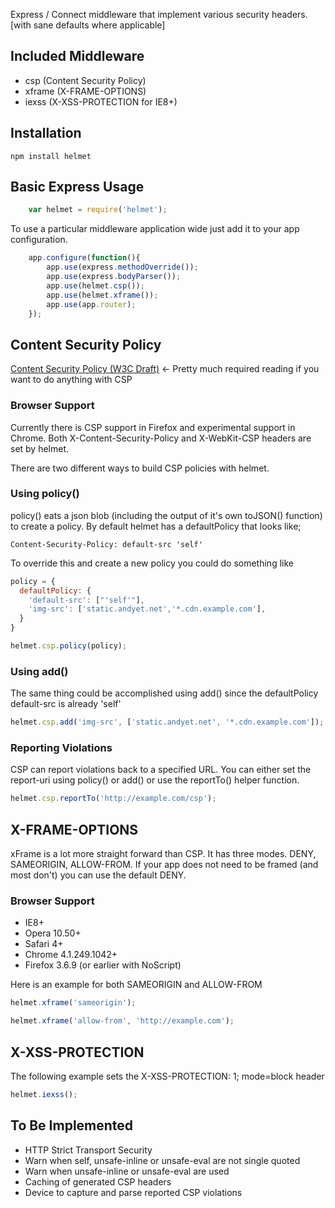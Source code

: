 Express / Connect middleware that implement various security headers. [with sane defaults where applicable]

## Included Middleware

  - csp (Content Security Policy)
  - xframe (X-FRAME-OPTIONS)
  - iexss (X-XSS-PROTECTION for IE8+)

## Installation

```
npm install helmet
```

## Basic Express Usage

```javascript
    var helmet = require('helmet');
```

To use a particular middleware application wide just add it to your app configuration.

```javascript
    app.configure(function(){
        app.use(express.methodOverride());
        app.use(express.bodyParser());
        app.use(helmet.csp());
        app.use(helmet.xframe());
        app.use(app.router);
    });
```

## Content Security Policy
[Content Security Policy (W3C Draft)](https://dvcs.w3.org/hg/content-security-policy/raw-file/tip/csp-specification.dev.html#content-security-policy-header-field)
<- Pretty much required reading if you want to do anything with CSP

### Browser Support
Currently there is CSP support in Firefox and experimental support in Chrome. Both X-Content-Security-Policy and X-WebKit-CSP
headers are set by helmet.


There are two different ways to build CSP policies with helmet.

### Using policy()

policy() eats a json blob (including the output of it's own toJSON() function) to create a policy. By default
helmet has a defaultPolicy that looks like;

```
Content-Security-Policy: default-src 'self'
```

To override this and create a new policy you could do something like

```javascript
policy = {
  defaultPolicy: {
    'default-src': ["'self'"],
    'img-src': ['static.andyet.net','*.cdn.example.com'],
  }
}

helmet.csp.policy(policy);
```

### Using add()

The same thing could be accomplished using add() since the defaultPolicy default-src is already 'self'

```javascript
helmet.csp.add('img-src', ['static.andyet.net', '*.cdn.example.com']);
```

### Reporting Violations

CSP can report violations back to a specified URL. You can either set the report-uri using policy() or add() or
use the reportTo() helper function.

```javascript
helmet.csp.reportTo('http://example.com/csp');
```


## X-FRAME-OPTIONS

xFrame is a lot more straight forward than CSP. It has three modes. DENY, SAMEORIGIN, ALLOW-FROM. If your app does
not need to be framed (and most don't) you can use the default DENY.

### Browser Support
  - IE8+
  - Opera 10.50+
  - Safari 4+
  - Chrome 4.1.249.1042+
  - Firefox 3.6.9 (or earlier with NoScript)

Here is an example for both SAMEORIGIN and ALLOW-FROM

```javascript
helmet.xframe('sameorigin');
```

```javascript
helmet.xframe('allow-from', 'http://example.com');
```

## X-XSS-PROTECTION

The following example sets the X-XSS-PROTECTION: 1; mode=block header

```javascript
helmet.iexss();
```


## To Be Implemented

  - HTTP Strict Transport Security
  - Warn when self, unsafe-inline or unsafe-eval are not single quoted
  - Warn when unsafe-inline or unsafe-eval are used
  - Caching of generated CSP headers
  - Device to capture and parse reported CSP violations

